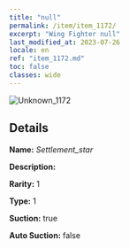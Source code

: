 ```yaml
---
title: "null"
permalink: /item/item_1172/
excerpt: "Wing Fighter null"
last_modified_at: 2023-07-26
locale: en
ref: "item_1172.md"
toc: false
classes: wide
---
```



 ![Unknown_1172](/images/item/Settlement_star_p.png)



## Details

 **Name:** *Settlement_star* 

 **Description:** 

 **Rarity:** 1 

 **Type:** 1 

 **Suction:** true 

 **Auto Suction:** false 


